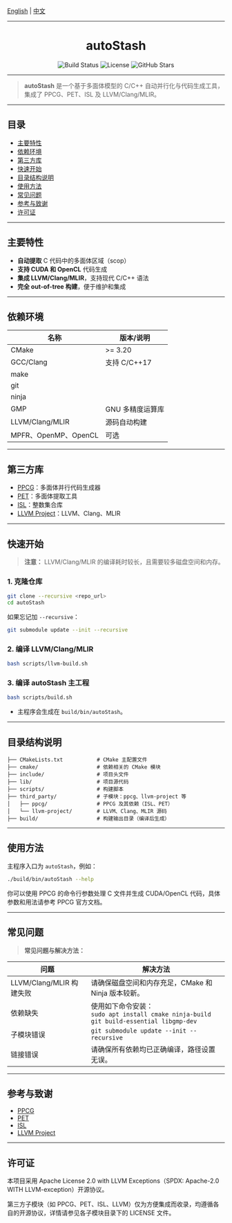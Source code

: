 [English](README.md) | [中文](README-zh.md)

---

<h1 align="center">autoStash</h1>

<p align="center">
  <img src="https://img.shields.io/badge/build-passing-brightgreen" alt="Build Status" />
  <img src="https://img.shields.io/badge/license-MIT-blue" alt="License" />
  <img src="https://img.shields.io/badge/stars-★--" alt="GitHub Stars" />
</p>

---

> **autoStash** 是一个基于多面体模型的 C/C++ 自动并行化与代码生成工具，集成了 PPCG、PET、ISL 及 LLVM/Clang/MLIR。

---

## 目录
- [主要特性](#主要特性)
- [依赖环境](#依赖环境)
- [第三方库](#第三方库)
- [快速开始](#快速开始)
- [目录结构说明](#目录结构说明)
- [使用方法](#使用方法)
- [常见问题](#常见问题)
- [参考与致谢](#参考与致谢)
- [许可证](#许可证)

---

## 主要特性
- **自动提取** C 代码中的多面体区域（scop）
- **支持 CUDA 和 OpenCL** 代码生成
- **集成 LLVM/Clang/MLIR**，支持现代 C/C++ 语法
- **完全 out-of-tree 构建**，便于维护和集成

---

## 依赖环境
| 名称        | 版本/说明                |
|-------------|--------------------------|
| CMake       | >= 3.20                  |
| GCC/Clang   | 支持 C/C++17             |
| make        |                          |
| git         |                          |
| ninja       |                          |
| GMP         | GNU 多精度运算库         |
| LLVM/Clang/MLIR | 源码自动构建         |
| MPFR、OpenMP、OpenCL | 可选           |

---

## 第三方库
- [PPCG](https://repo.or.cz/ppcg.git)：多面体并行代码生成器
- [PET](https://repo.or.cz/pet.git)：多面体提取工具
- [ISL](https://repo.or.cz/isl.git)：整数集合库
- [LLVM Project](https://github.com/llvm/llvm-project)：LLVM、Clang、MLIR

---

## 快速开始

> **注意：** LLVM/Clang/MLIR 的编译耗时较长，且需要较多磁盘空间和内存。

### 1. 克隆仓库
```sh
git clone --recursive <repo_url>
cd autoStash
```
如果忘记加 `--recursive`：
```sh
git submodule update --init --recursive
```

### 2. 编译 LLVM/Clang/MLIR
```sh
bash scripts/llvm-build.sh
```

### 3. 编译 autoStash 主工程
```sh
bash scripts/build.sh
```
- 主程序会生成在 `build/bin/autoStash`。

---

## 目录结构说明
```text
├── CMakeLists.txt           # CMake 主配置文件
├── cmake/                   # 依赖相关的 CMake 模块
├── include/                 # 项目头文件
├── lib/                     # 项目源代码
├── scripts/                 # 构建脚本
├── third_party/             # 子模块：ppcg、llvm-project 等
│   ├── ppcg/                # PPCG 及其依赖（ISL、PET）
│   └── llvm-project/        # LLVM、Clang、MLIR 源码
├── build/                   # 构建输出目录（编译后生成）
```

---

## 使用方法
主程序入口为 `autoStash`，例如：
```sh
./build/bin/autoStash --help
```
你可以使用 PPCG 的命令行参数处理 C 文件并生成 CUDA/OpenCL 代码，具体参数和用法请参考 PPCG 官方文档。

---

## 常见问题
> **常见问题与解决方法：**

| 问题 | 解决方法 |
|------|----------|
| LLVM/Clang/MLIR 构建失败 | 请确保磁盘空间和内存充足，CMake 和 Ninja 版本较新。 |
| 依赖缺失 | 使用如下命令安装：<br> `sudo apt install cmake ninja-build git build-essential libgmp-dev` |
| 子模块错误 | `git submodule update --init --recursive` |
| 链接错误 | 请确保所有依赖均已正确编译，路径设置无误。 |

---

## 参考与致谢
- [PPCG](https://repo.or.cz/ppcg.git)
- [PET](https://repo.or.cz/pet.git)
- [ISL](https://repo.or.cz/isl.git)
- [LLVM Project](https://github.com/llvm/llvm-project)

---

## 许可证
本项目采用 Apache License 2.0 with LLVM Exceptions（SPDX: Apache-2.0 WITH LLVM-exception）开源协议。

第三方子模块（如 PPCG、PET、ISL、LLVM）仅为方便集成而收录，均遵循各自的开源协议，详情请参见各子模块目录下的 LICENSE 文件。 